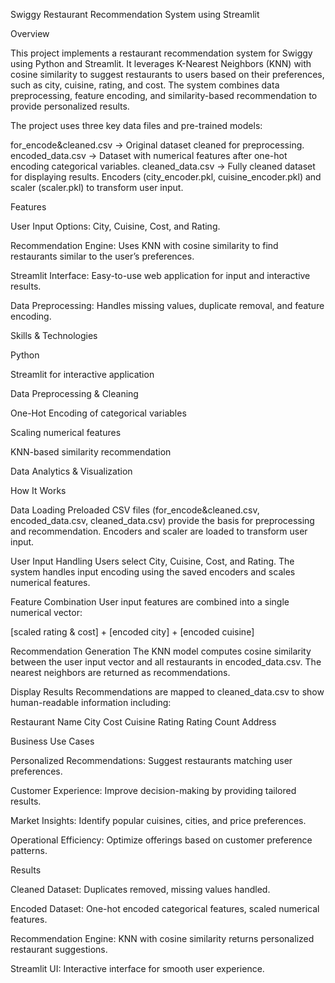 Swiggy Restaurant Recommendation System using Streamlit

Overview

This project implements a restaurant recommendation system for Swiggy using Python and Streamlit. It leverages K-Nearest Neighbors (KNN) with cosine similarity to suggest restaurants to users based on their preferences, such as city, cuisine, rating, and cost. The system combines data preprocessing, feature encoding, and similarity-based recommendation to provide personalized results.

The project uses three key data files and pre-trained models:

for_encode&cleaned.csv → Original dataset cleaned for preprocessing.
encoded_data.csv → Dataset with numerical features after one-hot encoding categorical variables.
cleaned_data.csv → Fully cleaned dataset for displaying results.
Encoders (city_encoder.pkl, cuisine_encoder.pkl) and scaler (scaler.pkl) to transform user input.

Features

User Input Options: City, Cuisine, Cost, and Rating.

Recommendation Engine: Uses KNN with cosine similarity to find restaurants similar to the user’s preferences.

Streamlit Interface: Easy-to-use web application for input and interactive results.

Data Preprocessing: Handles missing values, duplicate removal, and feature encoding.

Skills & Technologies

Python

Streamlit for interactive application

Data Preprocessing & Cleaning

One-Hot Encoding of categorical variables

Scaling numerical features

KNN-based similarity recommendation

Data Analytics & Visualization

How It Works

Data Loading
Preloaded CSV files (for_encode&cleaned.csv, encoded_data.csv, cleaned_data.csv) provide the basis for preprocessing and recommendation. Encoders and scaler are loaded to transform user input.

User Input Handling
Users select City, Cuisine, Cost, and Rating. The system handles input encoding using the saved encoders and scales numerical features.

Feature Combination
User input features are combined into a single numerical vector:

[scaled rating & cost] + [encoded city] + [encoded cuisine]

Recommendation Generation
The KNN model computes cosine similarity between the user input vector and all restaurants in encoded_data.csv. The nearest neighbors are returned as recommendations.

Display Results
Recommendations are mapped to cleaned_data.csv to show human-readable information including:

Restaurant Name
City
Cost
Cuisine
Rating
Rating Count
Address

Business Use Cases

Personalized Recommendations: Suggest restaurants matching user preferences.

Customer Experience: Improve decision-making by providing tailored results.

Market Insights: Identify popular cuisines, cities, and price preferences.

Operational Efficiency: Optimize offerings based on customer preference patterns.

Results

Cleaned Dataset: Duplicates removed, missing values handled.

Encoded Dataset: One-hot encoded categorical features, scaled numerical features.

Recommendation Engine: KNN with cosine similarity returns personalized restaurant suggestions.

Streamlit UI: Interactive interface for smooth user experience.
